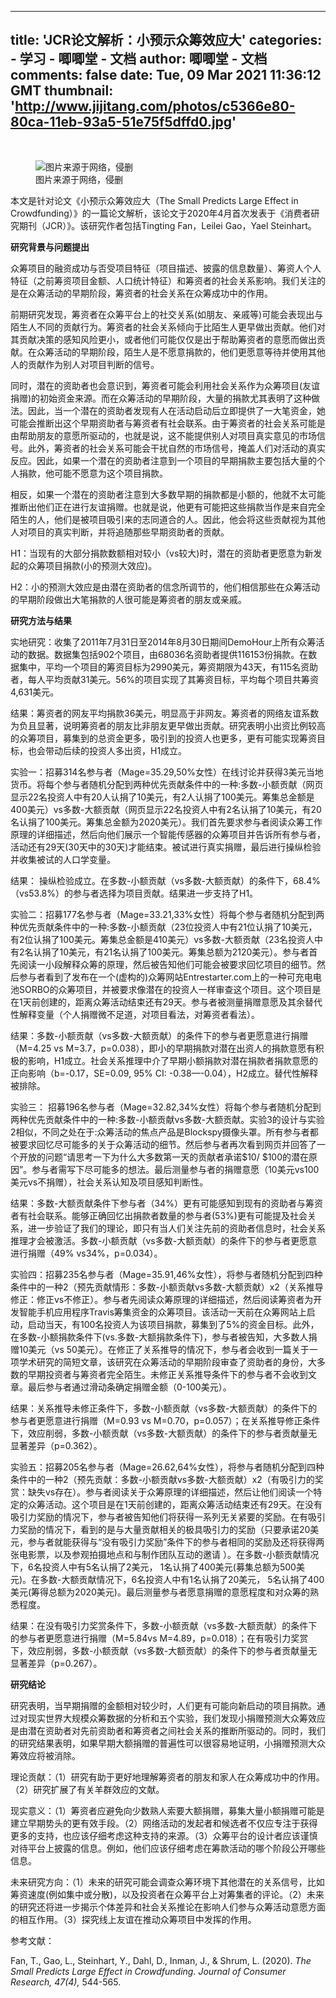 
---
title: 'JCR论文解析：小预示众筹效应大'
categories: 
    - 学习
    - 唧唧堂 - 文档
author: 唧唧堂 - 文档
comments: false
date: Tue, 09 Mar 2021 11:36:12 GMT
thumbnail: 'http://www.jijitang.com/photos/c5366e80-80ca-11eb-93a5-51e75f5dffd0.jpg'
---

<div>   
<p><br></p><figure class="article-figure"><img src="http://www.jijitang.com/photos/c5366e80-80ca-11eb-93a5-51e75f5dffd0.jpg" alt="图片来源于网络，侵删" referrerpolicy="no-referrer"><figcaption>图片来源于网络，侵删</figcaption></figure><p>本文是针对论文《小预示众筹效应大（The Small Predicts Large Effect in Crowdfunding）》的一篇论文解析，该论文于2020年4月首次发表于《消费者研究期刊（JCR）》。该研究作者包括Tingting Fan，Leilei Gao，Yael Steinhart。</p><p><b>研究背景与问题提出</b></p><p>众筹项目的融资成功与否受项目特征（项目描述、披露的信息数量）、筹资人个人特征（之前筹资项目金额、人口统计特征）和筹资者的社会关系影响。我们关注的是在众筹活动的早期阶段，筹资者的社会关系在众筹成功中的作用。</p><p>前期研究发现，筹资者在众筹平台上的社交关系(如朋友、亲戚等)可能会表现出与陌生人不同的贡献行为。筹资者的社会关系倾向于比陌生人更早做出贡献。他们对其贡献决策的感知风险更小，或者他们可能仅仅是出于帮助筹资者的意愿而做出贡献。在众筹活动的早期阶段，陌生人是不愿意捐款的，他们更愿意等待并使用其他人的贡献作为别人对项目判断的信号。</p><p>同时，潜在的资助者也会意识到，筹资者可能会利用社会关系作为众筹项目(友谊捐赠)的初始资金来源。而在众筹活动的早期阶段，大量的捐款尤其表明了这种做法。因此，当一个潜在的资助者发现有人在活动启动后立即提供了一大笔资金，她可能会推断出这个早期资助者与筹资者有社会联系。由于筹资者的社会关系可能是由帮助朋友的意愿所驱动的，也就是说，这不能提供别人对项目真实意见的市场信号。此外，筹资者的社会关系可能会干扰自然的市场信号，掩盖人们对活动的真实反应。因此，如果一个潜在的资助者注意到一个项目的早期捐款主要包括大量的个人捐款，他可能不愿意为这个项目捐款。</p><p>相反，如果一个潜在的资助者注意到大多数早期的捐款都是小额的，他就不太可能推断出他们正在进行友谊捐赠。也就是说，他更有可能把这些捐款当作是来自完全陌生的人，他们是被项目吸引来的志同道合的人。因此，他会将这些贡献视为其他人对项目的真实判断，并将追随那些早期资助者的贡献。</p><p>H1：当现有的大部分捐款数额相对较小（vs较大)时，潜在的资助者更愿意为新发起的众筹项目捐款(小的预测大效应)。</p><p>H2：小的预测大效应是由潜在资助者的信念所调节的，他们相信那些在众筹活动的早期阶段做出大笔捐款的人很可能是筹资者的朋友或亲戚。</p><p><b>研究方法与结果</b></p><p>实地研究：收集了2011年7月31日至2014年8月30日期间DemoHour上所有众筹活动的数据。数据集包括902个项目，由68036名资助者提供116153份捐款。在数据集中，平均一个项目的筹资目标为2990美元，筹资期限为43天，有115名资助者，每人平均贡献31美元。56%的项目实现了其筹资目标，平均每个项目共筹资4,631美元。</p><p>结果：筹资者的网友平均捐款36美元，明显高于非网友。筹资者的网络友谊系数为负且显著，说明筹资者的朋友比非朋友更早做出贡献。研究表明小出资比例较高的众筹项目，募集到的总资金更多，吸引到的投资人也更多，更有可能实现筹资目标，也会带动后续的投资人多出资，H1成立。</p><p>实验一：招募314名参与者（Mage=35.29,50%女性）在线讨论并获得3美元当地货币。将每个参与者随机分配到两种优先贡献条件中的一种:多数-小额贡献（网页显示22名投资人中有20人认捐了10美元，有2人认捐了100美元。筹集总金额是400美元）vs多数-大额贡献（网页显示22名投资人中有2名认捐了10美元，有20名认捐了100美元。筹集总金额为2020美元）。我们首先要求参与者阅读众筹工作原理的详细描述，然后向他们展示一个智能传感器的众筹项目并告诉所有参与者，活动还有29天(30天中的30天)才能结束。被试进行真实捐赠，最后进行操纵检验并收集被试的人口学变量。</p><p>结果： 操纵检验成立。在多数-小额贡献（vs多数-大额贡献）的条件下，68.4%（vs53.8%）的参与者选择为项目贡献。结果进一步支持了H1。</p><p>实验二：招募177名参与者（Mage=33.21,33%女性）将每个参与者随机分配到两种优先贡献条件中的一种:多数-小额贡献（23位投资人中有21位认捐了10美元，有2位认捐了100美元。筹集总金额是410美元）vs多数-大额贡献（23名投资人中有2名认捐了10美元，有21名认捐了100美元。筹集总额为2120美元）。参与者首先阅读一小段解释众筹的原理，然后被告知他们可能会被要求回忆项目的细节。然后参与者看到了发布在一个(虚构的)众筹网站Entrestarter.com上的一种可充电电池SORBO的众筹项目，并被要求像潜在的投资人一样审查这个项目。这个项目是在1天前创建的，距离众筹活动结束还有29天。参与者被测量捐赠意愿及其余替代性解释变量（个人捐赠微不足道，对项目看法，对筹资者看法）。</p><p>结果：多数-小额贡献（vs多数-大额贡献）的条件下的参与者更愿意进行捐赠（M=4.25 vs M=3.7，p=0.038），即小的早期捐款对潜在出资人的捐款意愿有积极的影响，H1成立。社会关系推理中介了早期小额捐款对潜在捐款者捐款意愿的正向影响（b=-0.17，SE=0.09, 95% CI: -0.38—-0.04），H2成立。替代性解释被排除。</p><p>实验三： 招募196名参与者（Mage=32.82,34%女性）将每个参与者随机分配到两种优先贡献条件中的一种:多数-小额贡献vs多数-大额贡献。实验3的设计与实验2相似，不同之处在于:众筹活动的焦点产品是Blockspy摄像头罩。所有参与者都被要求回忆尽可能多的关于众筹活动的细节。然后参与者再次看到网页并回答了一个开放的问题“请思考一下为什么大多数第一天的贡献者承诺$10/ $100的潜在原因”。参与者需写下尽可能多的想法。最后测量参与者的捐赠意愿（10美元vs100美元vs不捐赠），社会关系认知及项目感知判断性。</p><p>结果：多数-大额贡献条件下参与者（34%）更有可能感知到现有的资助者与筹资者有社会联系。能够正确回忆出捐款者数量的参与者(53%)更有可能提及社会关系，进一步验证了我们的理论，即只有当人们关注先前的资助者信息时，社会关系推理才会被激活。多数-小额贡献（vs多数-大额贡献）的条件下的参与者更愿意进行捐赠（49% vs34%，p=0.034）。</p><p>实验四：招募235名参与者（Mage=35.91,46%女性），将参与者随机分配到四种条件中的一种2（预先贡献情形：多数-小额贡献vs多数-大额贡献）x2（关系推导修正：修正vs不修正）。参与者先阅读众筹原理的详细描述，然后阅读筹资者为开发智能手机应用程序Travis筹集资金的众筹项目。该活动一天前在众筹网站上启动，启动当天，有100名投资人为该项目捐款，募集到了5%的资金目标。此外，在多数-小额捐款条件下(vs.多数-大额捐款条件下)，参与者被告知，大多数人捐赠10美元（vs 50美元）。在修正了关系推导的情况下，参与者会收到一篇关于一项学术研究的简短文章，该研究在众筹活动的早期阶段审查了资助者的身份，大多数的早期投资者与筹资者完全陌生。未修正关系推导条件下的参与者不会收到文章。最后参与者通过滑动条确定捐赠金额（0-100美元）。</p><p>结果：关系推导未修正条件下，多数-小额贡献（vs多数-大额贡献）的条件下的参与者更愿意进行捐赠（M=0.93 vs M=0.70，p=0.057）；在关系推导修正条件下，效应削弱，多数-小额贡献（vs多数-大额贡献）的条件下的参与者贡献量无显著差异（p=0.362）。</p><p>实验五：招募205名参与者（Mage=26.62,64%女性），将参与者随机分配到四种条件中的一种2（预先贡献：多数-小额贡献vs多数-大额贡献）x2（有吸引力的奖赏：缺失vs存在）。参与者阅读关于众筹原理的详细描述，然后让他们阅读一个特定的众筹活动。这个项目是在1天前创建的，距离众筹活动结束还有29天。在没有吸引力奖励的情况下，参与者被告知他们将获得一系列无关紧要的奖励。在有吸引力奖励的情况下，看到的是与大量贡献相关的极具吸引力的奖励（只要承诺20美元，参与者就能获得与“没有吸引力奖励”条件下的参与者相同的奖励及还将获得两张电影票，以及参观拍摄地点和与制作团队互动的邀请 ）。在多数-小额贡献情况下，6名投资人中有5名认捐了2美元， 1名认捐了400美元(募集总额为500美元)。在多数-大额贡献情况下，6名投资人中有1名认捐了20美元， 5名认捐了400美元(筹得总额为2020美元)。最后测量参与者愿意捐赠的意愿程度和对众筹的熟悉程度。</p><p>结果：在没有吸引力奖赏条件下，多数-小额贡献（vs多数-大额贡献）的条件下的参与者更愿意进行捐赠（M=5.84vs M=4.89，p=0.018）；在有吸引力奖赏下，效应削弱，多数-小额贡献（vs多数-大额贡献）的条件下的参与者贡献量无显著差异（p=0.267）。</p><p><b>研究结论</b></p><p>研究表明，当早期捐赠的金额相对较少时，人们更有可能向新启动的项目捐款。通过对现实世界大规模众筹数据的分析和五个实验，我们发现小捐赠预测大众筹效应是由潜在资助者对先前资助者和筹资者之间社会关系的推断所驱动的。同时，我们的研究结果表明，如果早期大额捐赠的普遍性可以很容易地证明，小捐赠预测大众筹效应将被消除。</p><p>理论贡献：（1）研究有助于更好地理解筹资者的朋友和家人在众筹成功中的作用。（2）研究扩展了有关羊群效应的文献。</p><p>现实意义：（1）筹资者应避免向少数熟人索要大额捐赠，募集大量小额捐赠可能是建立早期势头的更有效手段。（2）网络活动的发起者和候选者不仅应专注于获得更多的支持，也应该仔细考虑这种支持的来源。（3）众筹平台的设计者应该谨慎对待平台上披露的信息。例如，他们应该仔细考虑在筹款活动的哪个阶段公开哪些信息。</p><p>未来研究方向：（1）未来的研究可能会调查众筹环境下其他潜在的关系信号，比如筹资速度(例如集中或分散)，以及投资者在众筹平台上对筹集者的评论。（2）未来的研究还将进一步揭示个体差异和社会关系推论在影响人们参与众筹活动意愿方面的相互作用。（3）探究线上友谊在推动众筹项目中发挥的作用。</p><p>参考文献：</p><p>Fan, T., Gao, L., Steinhart, Y., Dahl, D., Inman, J., & Shrum, L. (2020).<i> The Small Predicts Large Effect in Crowdfunding. Journal of Consumer Research, 47(4),</i> 544-565.</p><p><br></p><p><br></p><p><br></p><p><br></p><p><br></p><p><br></p>  
</div>
            